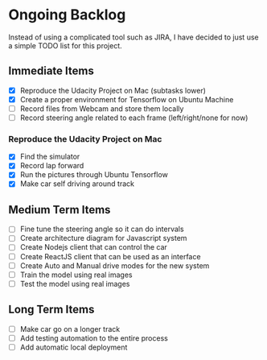 # Ongoing Backlog
Instead of using a complicated tool such as JIRA, I have decided to just use a simple TODO list for this project.

## Immediate Items 
- [x] Reproduce the Udacity Project on Mac (subtasks lower)
- [x] Create a proper environment for Tensorflow on Ubuntu Machine
- [ ] Record files from Webcam and store them locally
- [ ] Record steering angle related to each frame (left/right/none for now)

### Reproduce the Udacity Project on Mac
- [x] Find the simulator
- [x] Record lap forward
- [x] Run the pictures through Ubuntu Tensorflow
- [x] Make car self driving around track

## Medium Term Items
- [ ] Fine tune the steering angle so it can do intervals
- [ ] Create architecture diagram for Javascript system
- [ ] Create Nodejs client that can control the car
- [ ] Create ReactJS client that can be used as an interface
- [ ] Create Auto and Manual drive modes for the new system
- [ ] Train the model using real images
- [ ] Test the model using real images

## Long Term Items
- [ ] Make car go on a longer track
- [ ] Add testing automation to the entire process
- [ ] Add automatic local deployment
